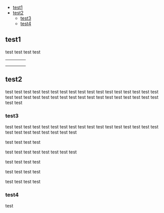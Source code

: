 <!-- TOC -->
  * [test1](#test1)
  * [test2](#test2)
    * [test3](#test3)
    * [test4](#test4)
<!-- TOC -->

## test1

test test
test test

|   |   |   |   |
|---|---|---|---|
|   |   |   |   |
|   |   |   |   |
|   |   |   |   |


## test2

test
test
test
test
test
test
test
test
test
test
test
test
test
test
test
test
test
test
test
test
test
test
test
test
test
test
test
test
test
test
test
test
test
test
test
test

### test3

test
test
test
test
test
test
test
test
test
test
test
test
test
test
test
test
test
test
test
test
test
test
test
test
test


test
test
test
test

test
test
test
test
test
test
test
test

test
test
test
test

test
test
test
test

test
test
test
test

### test4

test
